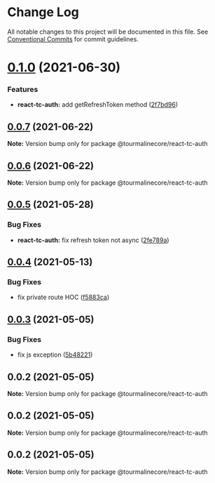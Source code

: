 # Change Log

All notable changes to this project will be documented in this file.
See [Conventional Commits](https://conventionalcommits.org) for commit guidelines.

# [0.1.0](https://github.com/TourmalineCore/React-Packages/compare/@tourmalinecore/react-tc-auth@0.0.7...@tourmalinecore/react-tc-auth@0.1.0) (2021-06-30)


### Features

* **react-tc-auth:** add getRefreshToken method ([2f7bd96](https://github.com/TourmalineCore/React-Packages/commit/2f7bd9678c1fcb1946a5d3de1a379dfe13fa757a))





## [0.0.7](https://github.com/TourmalineCore/React-Packages/compare/@tourmalinecore/react-tc-auth@0.0.6...@tourmalinecore/react-tc-auth@0.0.7) (2021-06-22)

**Note:** Version bump only for package @tourmalinecore/react-tc-auth





## [0.0.6](https://github.com/TourmalineCore/React-Packages/compare/@tourmalinecore/react-tc-auth@0.0.5...@tourmalinecore/react-tc-auth@0.0.6) (2021-06-22)

**Note:** Version bump only for package @tourmalinecore/react-tc-auth





## [0.0.5](https://github.com/TourmalineCore/React-Packages/compare/@tourmalinecore/react-tc-auth@0.0.4...@tourmalinecore/react-tc-auth@0.0.5) (2021-05-28)


### Bug Fixes

* **react-tc-auth:** fix refresh token not async ([2fe789a](https://github.com/TourmalineCore/React-Packages/commit/2fe789afdc25dfd00089809fd479f958fa3d2ba4))





## [0.0.4](https://github.com/TourmalineCore/React-Packages/compare/@tourmalinecore/react-tc-auth@0.0.3...@tourmalinecore/react-tc-auth@0.0.4) (2021-05-13)


### Bug Fixes

* fix private route HOC ([f5883ca](https://github.com/TourmalineCore/React-Packages/commit/f5883cacfb0c86590e1018e10671a0dbbb0222d6))





## [0.0.3](https://github.com/TourmalineCore/React-Packages/compare/@tourmalinecore/react-tc-auth@0.0.2...@tourmalinecore/react-tc-auth@0.0.3) (2021-05-05)


### Bug Fixes

* fix js exception ([5b48221](https://github.com/TourmalineCore/React-Packages/commit/5b482212a5f6dfeac4b339d03141fe370b95dc2f))





## 0.0.2 (2021-05-05)

**Note:** Version bump only for package @tourmalinecore/react-tc-auth





## 0.0.2 (2021-05-05)

**Note:** Version bump only for package @tourmalinecore/react-tc-auth





## 0.0.2 (2021-05-05)

**Note:** Version bump only for package @tourmalinecore/react-tc-auth
